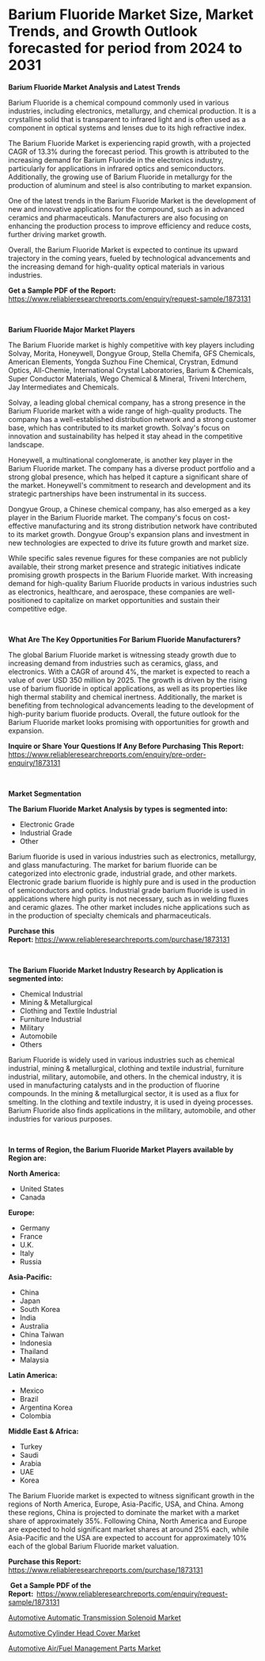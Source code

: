 <p><h1>Barium Fluoride Market Size, Market Trends, and Growth Outlook forecasted for period from 2024 to 2031</h1></p><p><strong>Barium Fluoride Market Analysis and Latest Trends</strong></p>
<p><p>Barium Fluoride is a chemical compound commonly used in various industries, including electronics, metallurgy, and chemical production. It is a crystalline solid that is transparent to infrared light and is often used as a component in optical systems and lenses due to its high refractive index.</p><p>The Barium Fluoride Market is experiencing rapid growth, with a projected CAGR of 13.3% during the forecast period. This growth is attributed to the increasing demand for Barium Fluoride in the electronics industry, particularly for applications in infrared optics and semiconductors. Additionally, the growing use of Barium Fluoride in metallurgy for the production of aluminum and steel is also contributing to market expansion.</p><p>One of the latest trends in the Barium Fluoride Market is the development of new and innovative applications for the compound, such as in advanced ceramics and pharmaceuticals. Manufacturers are also focusing on enhancing the production process to improve efficiency and reduce costs, further driving market growth.</p><p>Overall, the Barium Fluoride Market is expected to continue its upward trajectory in the coming years, fueled by technological advancements and the increasing demand for high-quality optical materials in various industries.</p></p>
<p><strong>Get a Sample PDF of the Report:&nbsp;</strong> <a href="https://www.reliableresearchreports.com/enquiry/request-sample/1873131">https://www.reliableresearchreports.com/enquiry/request-sample/1873131</a></p>
<p>&nbsp;</p>
<p><strong>Barium Fluoride Major Market Players</strong></p>
<p><p>The Barium Fluoride market is highly competitive with key players including Solvay, Morita, Honeywell, Dongyue Group, Stella Chemifa, GFS Chemicals, American Elements, Yongda Suzhou Fine Chemical, Crystran, Edmund Optics, All-Chemie, International Crystal Laboratories, Barium & Chemicals, Super Conductor Materials, Wego Chemical & Mineral, Triveni Interchem, Jay Intermediates and Chemicals.</p><p>Solvay, a leading global chemical company, has a strong presence in the Barium Fluoride market with a wide range of high-quality products. The company has a well-established distribution network and a strong customer base, which has contributed to its market growth. Solvay's focus on innovation and sustainability has helped it stay ahead in the competitive landscape.</p><p>Honeywell, a multinational conglomerate, is another key player in the Barium Fluoride market. The company has a diverse product portfolio and a strong global presence, which has helped it capture a significant share of the market. Honeywell's commitment to research and development and its strategic partnerships have been instrumental in its success.</p><p>Dongyue Group, a Chinese chemical company, has also emerged as a key player in the Barium Fluoride market. The company's focus on cost-effective manufacturing and its strong distribution network have contributed to its market growth. Dongyue Group's expansion plans and investment in new technologies are expected to drive its future growth and market size.</p><p>While specific sales revenue figures for these companies are not publicly available, their strong market presence and strategic initiatives indicate promising growth prospects in the Barium Fluoride market. With increasing demand for high-quality Barium Fluoride products in various industries such as electronics, healthcare, and aerospace, these companies are well-positioned to capitalize on market opportunities and sustain their competitive edge.</p></p>
<p>&nbsp;</p>
<p><strong>What Are The Key Opportunities For Barium Fluoride Manufacturers?</strong></p>
<p><p>The global Barium Fluoride market is witnessing steady growth due to increasing demand from industries such as ceramics, glass, and electronics. With a CAGR of around 4%, the market is expected to reach a value of over USD 350 million by 2025. The growth is driven by the rising use of barium fluoride in optical applications, as well as its properties like high thermal stability and chemical inertness. Additionally, the market is benefiting from technological advancements leading to the development of high-purity barium fluoride products. Overall, the future outlook for the Barium Fluoride market looks promising with opportunities for growth and expansion.</p></p>
<p><strong>Inquire or Share Your Questions If Any Before Purchasing This Report:</strong> <a href="https://www.reliableresearchreports.com/enquiry/pre-order-enquiry/1873131">https://www.reliableresearchreports.com/enquiry/pre-order-enquiry/1873131</a></p>
<p>&nbsp;</p>
<p><strong>Market Segmentation</strong></p>
<p><strong>The Barium Fluoride Market Analysis by types is segmented into:</strong></p>
<p><ul><li>Electronic Grade</li><li>Industrial Grade</li><li>Other</li></ul></p>
<p><p>Barium fluoride is used in various industries such as electronics, metallurgy, and glass manufacturing. The market for barium fluoride can be categorized into electronic grade, industrial grade, and other markets. Electronic grade barium fluoride is highly pure and is used in the production of semiconductors and optics. Industrial grade barium fluoride is used in applications where high purity is not necessary, such as in welding fluxes and ceramic glazes. The other market includes niche applications such as in the production of specialty chemicals and pharmaceuticals.</p></p>
<p><strong>Purchase this Report:&nbsp;</strong><a href="https://www.reliableresearchreports.com/purchase/1873131">https://www.reliableresearchreports.com/purchase/1873131</a></p>
<p>&nbsp;</p>
<p><strong>The Barium Fluoride Market Industry Research by Application is segmented into:</strong></p>
<p><ul><li>Chemical Industrial</li><li>Mining & Metallurgical</li><li>Clothing and Textile Industrial</li><li>Furniture Industrial</li><li>Military</li><li>Automobile</li><li>Others</li></ul></p>
<p><p>Barium Fluoride is widely used in various industries such as chemical industrial, mining & metallurgical, clothing and textile industrial, furniture industrial, military, automobile, and others. In the chemical industry, it is used in manufacturing catalysts and in the production of fluorine compounds. In the mining & metallurgical sector, it is used as a flux for smelting. In the clothing and textile industry, it is used in dyeing processes. Barium Fluoride also finds applications in the military, automobile, and other industries for various purposes.</p></p>
<p>&nbsp;</p>
<p><strong>In terms of Region, the Barium Fluoride Market Players available by Region are:</strong></p>
<p>
    <p> <strong> North America: </strong>
        <ul>
            <li>United States</li>
            <li>Canada</li>
        </ul>
        </p> 
    <p> <strong> Europe: </strong>
        <ul>
            <li>Germany</li>
            <li>France</li>
            <li>U.K.</li>
            <li>Italy</li>
            <li>Russia</li>
        </ul>
        </p> 
    <p> <strong> Asia-Pacific: </strong>
        <ul>
            <li>China</li>
            <li>Japan</li>
            <li>South Korea</li>
            <li>India</li>
            <li>Australia</li>
            <li>China Taiwan</li>
            <li>Indonesia</li>
            <li>Thailand</li>
            <li>Malaysia</li>
        </ul>
        </p> 
    <p> <strong> Latin America: </strong>
        <ul>
            <li>Mexico</li>
            <li>Brazil</li>
            <li>Argentina Korea</li>
            <li>Colombia</li>
        </ul>
        </p> 
    <p> <strong> Middle East & Africa: </strong>
        <ul>
            <li>Turkey</li>
            <li>Saudi</li>
            <li>Arabia</li>
            <li>UAE</li>
            <li>Korea</li>
        </ul>
    </p>
    </p>
<p><p>The Barium Fluoride market is expected to witness significant growth in the regions of North America, Europe, Asia-Pacific, USA, and China. Among these regions, China is projected to dominate the market with a market share of approximately 35%. Following China, North America and Europe are expected to hold significant market shares at around 25% each, while Asia-Pacific and the USA are expected to account for approximately 10% each of the global Barium Fluoride market valuation.</p></p>
<p><strong>Purchase this Report: </strong><a href="https://www.reliableresearchreports.com/purchase/1873131">https://www.reliableresearchreports.com/purchase/1873131</a></p>
<p>&nbsp;<strong>Get a Sample PDF of the Report:&nbsp;&nbsp;</strong><a href="https://www.reliableresearchreports.com/enquiry/request-sample/1873131">https://www.reliableresearchreports.com/enquiry/request-sample/1873131</a></p>
<p><strong></strong></p>
<p><p><a href="https://view.publitas.com/reportprime-1/automotive-automatic-transmission-solenoid-market-size-and-growth-market-segmentation-regional-and-country-breakdowns-and-market-trends-for-period-from-2023-2030/">Automotive Automatic Transmission Solenoid Market</a></p><p><a href="https://view.publitas.com/reportprime-1/automotive-cylinder-head-cover-market-size-and-examines-its-market-scope-with-a-primary-focus-on-growth-opportunities-and-forecasted-trends-spanning-from-2023-to-2030/">Automotive Cylinder Head Cover Market</a></p><p><a href="https://view.publitas.com/reportprime-1/automotive-air-fuel-management-parts-market-challenges-opportunities-and-growth-drivers-and-major-market-players-forecasted-for-period-from-2023-2030/">Automotive Air/Fuel Management Parts Market</a></p></p>
